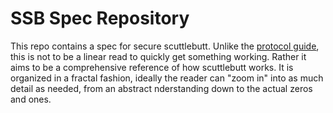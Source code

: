 # SSB Spec Repository

This repo contains a spec for secure scuttlebutt. Unlike the [protocol guide](https://github.com/ssbc/scuttlebutt-protocol-guide), this is not to be a linear read to quickly get something working. Rather it aims to be a comprehensive reference of how scuttlebutt works. It is organized in a fractal fashion, ideally the reader can "zoom in" into as much detail as needed, from an abstract nderstanding down to the actual zeros and ones.
